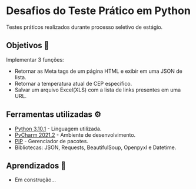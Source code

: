 
# Desafios do Teste Prático em Python 

Testes práticos realizados durante processo seletivo de estágio.




## Objetivos :dart:

Implementar 3 funções:

- Retornar as Meta tags de um página HTML e exibir em uma JSON de lista.
- Retornar a temperatura atual de CEP específico.
- Salvar um arquivo Excel(XLS) com a lista de links presentes em uma URL.


## Ferramentas utilizadas :gear:

 - [Python 3.10.1](https://www.python.org/downloads/) - Linguagem utilizada. 
 - [PyCharm 2021.2](https://www.jetbrains.com/pycharm/promo/?msclkid=1e0c43b6165117839e612121f29d2769&utm_source=bing&utm_medium=cpc&utm_campaign=AMER_en_BR_PyCharm_Branded&utm_term=pycharm&utm_content=pycharm) - Ambiente de desenvolvimento.
 - [PIP](https://pip.pypa.io/en/stable/installation/) - Gerenciador de pacotes.
 - Bibliotecas: JSON, Requests, BeautifulSoup, Openpyxl e Datetime.


## Aprendizados :memo:

- Em construção...

